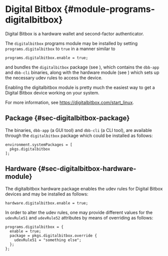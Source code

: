 # Digital Bitbox {#module-programs-digitalbitbox}

Digital Bitbox is a hardware wallet and second-factor authenticator.

The `digitalbitbox` programs module may be installed by setting
`programs.digitalbitbox` to `true` in a manner similar to
```
programs.digitalbitbox.enable = true;
```
and bundles the `digitalbitbox` package (see [](#sec-digitalbitbox-package)),
which contains the `dbb-app` and `dbb-cli` binaries, along with the hardware
module (see [](#sec-digitalbitbox-hardware-module)) which sets up the necessary
udev rules to access the device.

Enabling the digitalbitbox module is pretty much the easiest way to get a
Digital Bitbox device working on your system.

For more information, see <https://digitalbitbox.com/start_linux>.

## Package {#sec-digitalbitbox-package}

The binaries, `dbb-app` (a GUI tool) and `dbb-cli` (a CLI tool), are available
through the `digitalbitbox` package which could be installed as follows:
```
environment.systemPackages = [
  pkgs.digitalbitbox
];
```

## Hardware {#sec-digitalbitbox-hardware-module}

The digitalbitbox hardware package enables the udev rules for Digital Bitbox
devices and may be installed as follows:
```
hardware.digitalbitbox.enable = true;
```

In order to alter the udev rules, one may provide different values for the
`udevRule51` and `udevRule52` attributes by means of overriding as follows:
```
programs.digitalbitbox = {
  enable = true;
  package = pkgs.digitalbitbox.override {
    udevRule51 = "something else";
  };
};
```
